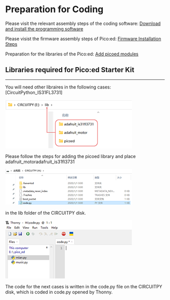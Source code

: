# Preparation for Coding

Please visit the relevant assembly steps of the coding software: [Download and install the programming software](https://www.yuque.com/elecfreaks-learn/picoed/ggnxx2)

Please visist the firmware assembly steps of Pico:ed: [Firmware Installation Steps](https://www.yuque.com/elecfreaks-learn/picoed/pw6wvm)

Preparation for the libraries of the Pico:ed: [Add picoed modules](https://www.yuque.com/elecfreaks-learn/picoed/wkzbth)

## Libraries required for Pico:ed Starter Kit
---
You will need other libraires in the following cases: [CircuitPython_IS31FL3731]

![](./images/starter_kit_03.png)

Please follow the steps for adding the picoed library and place adafruit_motoradafruit_is31fl3731

![](./images/starter_kit_04.png)

in the lib folder of the CIRCUITPY disk.

![](./images/starter_kit_05.png)

The code for the next cases is written in the code.py file on the CIRCUITPY disk, which is coded in code.py opened by Thonny.

